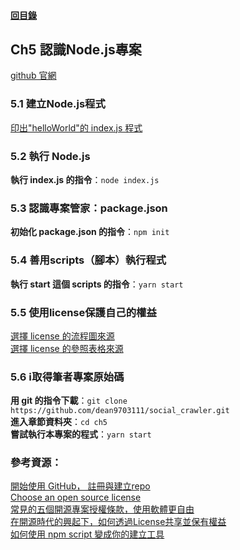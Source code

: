 #### [回目錄](../README.md)
## Ch5 認識Node.js專案
[github 官網](https://github.com/)  

### 5.1	建立Node.js程式
[印出"helloWorld"的 index.js 程式](index.js)  

### 5.2	執行 Node.js
**執行 index.js 的指令**：`node index.js`

### 5.3	認識專案管家：package.json
**初始化 package.json 的指令**：`npm init`  

### 5.4	善用scripts（腳本）執行程式
**執行 start 這個 scripts 的指令**：`yarn start`  

### 5.5	使用license保護自己的權益
[選擇 license 的流程圖來源](https://progressbar.tw/posts/61)  
[選擇 license 的參照表格來源](https://noob.tw/open-source-licenses/)  

### 5.6	ℹ️取得筆者專案原始碼
**用 git 的指令下載**：`git clone https://github.com/dean9703111/social_crawler.git`  
**進入章節資料夾**：`cd ch5`  
**嘗試執行本專案的程式**：`yarn start`  

### 參考資源：
[開始使用 GitHub， 註冊與建立repo](https://progressbar.tw/posts/3)  
[Choose an open source license](https://choosealicense.com/)  
[常見的五個開源專案授權條款，使用軟體更自由](https://noob.tw/open-source-licenses/)  
[在開源時代的興起下，如何透過License共享並保有權益](https://progressbar.tw/posts/61)  
[如何使用 npm script 變成你的建立工具](http://jamestw.logdown.com/posts/1378697-egghead-how-to-use-npm-scripts-as-your-build-tool)  
